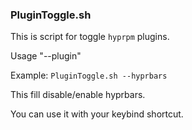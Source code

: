 ### PluginToggle.sh
This is script for toggle `hyprpm` plugins.

Usage "--plugin"

Example: `PluginToggle.sh --hyprbars`

This fill disable/enable hyprbars.

You can use it with your keybind shortcut.
